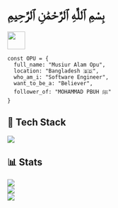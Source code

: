 <h1>بِسْمِ ٱللَّٰهِ ٱلرَّحْمَٰنِ ٱلرَّحِيمِ</h1>

<p>
  <a href="https://musiur.vercel.app" target="_blank">
    <img width="40em" height="40em" src="https://utfs.io/f/09e17d0b-fdf7-4c9b-90d2-6b61c80c0297-1e7cb.png">
  </a>
</p>

```JS
const OPU = {
  full_name: "Musiur Alam Opu",
  location: "Bangladesh 🇧🇩",
  who_am_i: "Software Engineer",
  want_to_be_a: "Believer",
  follower_of: "MOHAMMAD PBUH ﷺ"
}
```

## 🧩 Tech Stack
<p align="start">
  <img src="https://skillicons.dev/icons?i=js,ts,python,markdown,,react,redux,nextjs,gatsby,svelte,,nodejs,expressjs,mongo,mysql,postgres,,css,tailwind,scss,figma,xd,,docker,vscode,linux,ubuntu,debian,arch,windows&theme=dark">
</p>


## 📊 Stats
![](https://github-readme-streak-stats.herokuapp.com/?user=musiur&theme=tokyonight&hide_border=true)<br/>
![](https://github-readme-stats.vercel.app/api?username=musiur&theme=tokyonight&hide_border=true&include_all_commits=false&count_private=true)<br/>
![](https://github-readme-stats.vercel.app/api/top-langs/?username=musiur&theme=tokyonight&hide_border=true&include_all_commits=false&count_private=false&layout=compact)<br/>






